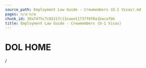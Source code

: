 ```yaml
---
source_path: Employment Law Guide - Crewmembers (D-1 Visas).md
pages: n/a-n/a
chunk_id: 36a7475c7c0221fc13caee1173ff0f0a1bacafb6
title: Employment Law Guide - Crewmembers (D-1 Visas)
---
```

# DOL HOME

/
